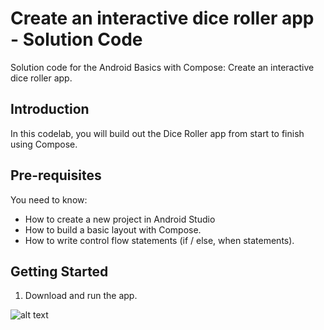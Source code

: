 Create an interactive dice roller app - Solution Code
=======================================

Solution code for the Android Basics with Compose: Create an interactive dice roller app.

Introduction
------------
In this codelab, you will build out the Dice Roller app from start to finish using Compose.

Pre-requisites
--------------

You need to know:
- How to create a new project in Android Studio
- How to build a basic layout with Compose.
- How to write control flow statements (if / else, when statements).

Getting Started
---------------

1. Download and run the app.

![alt text](https://github.com/revaile/DiceRoller_unit2/blob/master/Cuplikan%20layar%202024-10-25%20234445.png?raw=true)
